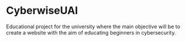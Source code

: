 # CyberwiseUAI
Educational project for the university where the main objective will be to create a website with the aim of educating beginners in cybersecurity.
